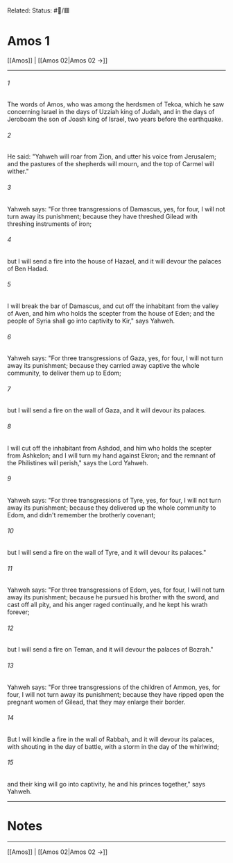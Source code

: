 Related:
Status: #📖/🟥
# Amos 1

[[Amos]] | [[Amos 02|Amos 02 →]]
***



###### 1 
The words of Amos, who was among the herdsmen of Tekoa, which he saw concerning Israel in the days of Uzziah king of Judah, and in the days of Jeroboam the son of Joash king of Israel, two years before the earthquake. 

###### 2 
He said: "Yahweh will roar from Zion, and utter his voice from Jerusalem; and the pastures of the shepherds will mourn, and the top of Carmel will wither." 

###### 3 
Yahweh says: "For three transgressions of Damascus, yes, for four, I will not turn away its punishment; because they have threshed Gilead with threshing instruments of iron; 

###### 4 
but I will send a fire into the house of Hazael, and it will devour the palaces of Ben Hadad. 

###### 5 
I will break the bar of Damascus, and cut off the inhabitant from the valley of Aven, and him who holds the scepter from the house of Eden; and the people of Syria shall go into captivity to Kir," says Yahweh. 

###### 6 
Yahweh says: "For three transgressions of Gaza, yes, for four, I will not turn away its punishment; because they carried away captive the whole community, to deliver them up to Edom; 

###### 7 
but I will send a fire on the wall of Gaza, and it will devour its palaces. 

###### 8 
I will cut off the inhabitant from Ashdod, and him who holds the scepter from Ashkelon; and I will turn my hand against Ekron; and the remnant of the Philistines will perish," says the Lord Yahweh. 

###### 9 
Yahweh says: "For three transgressions of Tyre, yes, for four, I will not turn away its punishment; because they delivered up the whole community to Edom, and didn't remember the brotherly covenant; 

###### 10 
but I will send a fire on the wall of Tyre, and it will devour its palaces." 

###### 11 
Yahweh says: "For three transgressions of Edom, yes, for four, I will not turn away its punishment; because he pursued his brother with the sword, and cast off all pity, and his anger raged continually, and he kept his wrath forever; 

###### 12 
but I will send a fire on Teman, and it will devour the palaces of Bozrah." 

###### 13 
Yahweh says: "For three transgressions of the children of Ammon, yes, for four, I will not turn away its punishment; because they have ripped open the pregnant women of Gilead, that they may enlarge their border. 

###### 14 
But I will kindle a fire in the wall of Rabbah, and it will devour its palaces, with shouting in the day of battle, with a storm in the day of the whirlwind; 

###### 15 
and their king will go into captivity, he and his princes together," says Yahweh.

---
# Notes


***
[[Amos]] | [[Amos 02|Amos 02 →]]
